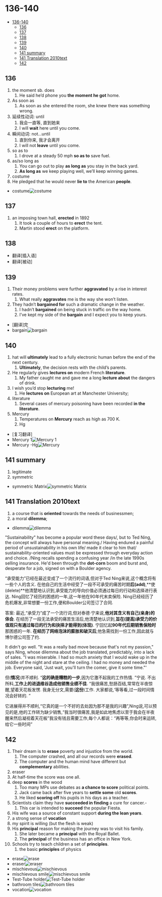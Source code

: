 # 136-140

- [136-140](#136-140)
  - [136](#136)
  - [137](#137)
  - [138](#138)
  - [139](#139)
  - [140](#140)
  - [141 summary](#141-summary)
  - [141 Translation 2010text](#141-translation-2010text)
  - [142](#142)

## 136

1. the moment sb. does
   1. He said he’d phone you **the moment he got** home.
2. As soon as
   1. As soon as she entered the room, she knew there was something wrong.
3. 延续性动词: until
   1. 我会一直等, 直到她来
   2. I will **wait** here until you come.
4. 瞬间动词: not...until
   1. 直到你来, 我才会离开
   2. I will not **leave** until you come.
5. so as to
   1. I drove at a steady 50 mph **so as to** save fuel.
6. as/so long as
   1. You can go out to play **as long as** you stay in the back yard.
   2. **As long as** we keep playing well, we’ll keep winning games.
7. costume
8. He pledged that he would never **lie to** the American **people**.

- costume![costume](https://www.rastaimposta.com/DSN/rastaimpostacom/Commerce/ProductImages/lg1_000785.jpg)

## 137

1. an imposing town hall, **erected** in 1892
   1. It took a couple of hours to **erect** the tent.
   2. Martin stood **erect** on the platform.

## 138

- 翻译[插入语]
- 翻译[被动]

## 139

1. Their money problems were further **aggravated** by a rise in interest rates.
   1. What really **aggravates** me is the way she won’t listen.
2. They hadn’t **bargained for** such a dramatic change in the weather.
   1. I hadn’t **bargained** on being stuck in traffic on the way home.
   2. I’ve kept my side of the **bargain** and I expect you to keep yours.

- [翻译]完
- bargain![bargain](https://www.industriallogic.com/img/blog/2010/12/bargainHuntingForCoats.jpg)

## 140

1. hat will **ultimately** lead to a fully electronic human before the end of the next century.
   1. **Ultimately**, the decision rests with the child’s parents.
2. He regularly gives **lectures on** modern French **literature**.
   1. My father caught me and gave me a long **lecture about** the dangers of drink.
3. I wish you’d stop **lecturing** me!
   1. He **lectures on** European art at Manchester University;
4. literature
   1. Several cases of mercury poisoning have been recorded **in the literature**.
5. Mercury
   1. Temperatures on **Mercury** reach as high as 700 K.
   2. Hg

- [复习翻译]
- Mercury 1![Mercury 1](https://solarsystem.nasa.gov/system/stellar_items/image_files/2_feature_1600x900_mercury.jpg)
- Mercury -Hg![Mercury](https://cdn.britannica.com/91/150291-050-675525C7/mercury-beads-glass-container.jpg)

## 141 summary

1. legitimate
2. symmetric

- symmetric Matrix![symmetric Matrix](https://cdn1.byjus.com/wp-content/uploads/2020/07/Symmetric-Matrix-Skew-Symmetric-Matrix.png)

## 141 Translation 2010text

1. a course that is **oriented** towards the needs of businessmen;
2. a moral **dilemma**;

- dilemma![dilemma](https://merriam-webster.com/assets/mw/images/article/art-wap-landing-mp-lg/dilemma-1566@1x.jpg)

"Sustainability" has become a popular word these days/, but to Ted Ning, the concept will always have personal meaning./ Having endured a painful period of unsustainability in his own life/ made it clear to him that/ sustainability-oriented values must be expressed through everyday action and choice. /Ning recalls spending a confusing year /in the late 1990s selling insurance. He'd been through the **dot-corn** boom and burst and, desperate for a job, signed on with a Boulder agency.

“承受能力”已经在最近变成了一个流行的词语,但对于Ted Ning来说,这个概念将有一些个人的含义. 在他自己的生活中经受了一段不可承受的痛苦时期**后(add)**,**使(delete)**他清楚地认识到,承受能力的导向价值必须通过每日的行动和选择进行表达. Ning回忆了经历的困惑的一年,这一年他在90年代末卖保险. Ning已经经历了危机爆发,非常想要一份工作,便和Boulder公司签订了合同.

答案: 最近,“承受力”成了一个流行词,但对泰德·宁来说,**他对其含义有自己(亲身)的体会**. 在经历了一段无法承受的痛苦生活后,他清楚地认识到,**旨在(提高)承受力的价值观只有通过每日的行为和抉择才能得到(体现)**. 宁回忆起**90年代后期销售保险时**那困惑的一年. **在经历了网络泡沫的膨胀和破灭后**,他急需找到一份工作,因此就与博尔德公司签了约.

It didn't go well. "It was a really bad move because that's not my passion," says Ning, whose dilemma about the job translated, predictably, into a lack of sales. "I was miserable. I had so much anxiety that I would wake up in the middle of the night and stare at the ceiling. I had no money and needed the job. Everyone said, 'Just wait, you'll turn the comer, give it some time."'

但(**情况**)并不顺利. “**这的确是糟糕的一步**,因为它激不起我的工作热情. ”宁说. 不出所料,**工作上的进退维谷造成他销售业绩不佳**. “我很痛苦,愁肠百结,常常在半夜惊醒,望着天花板发愣. 我身无分文,需要(**这份**)工作. 大家都说,‘等等看,过一段时间情况会好转的. ”

它进展得并不顺利,“它真的是一个不好的去处因为那不是我的兴趣”,Ning说,可以预见的是,他的工作转为缺少销售,“我当时很痛苦,我是如此地焦虑以至于我会在半夜醒来然后凝视着天花板”我没有钱且需要工作,每个人都说：“再等等,你会时来运转,给它一些时间”

## 142

1. Their dream is to **erase** poverty and injustice from the world.
   1. The computer crashed, and all our records were **erased**.
   2. The computer and the human mind have different but **complementary** abilities.
2. eraser
3. At half-time the score was one all.
4. deep **scores** in the wood
   1. Too many MPs use debates as **a chance to score** political points.
   2. Jack came back after five years to **settle some** old **scores**.
   3. He liked **scoring off** his pupils in his days as a teacher.
5. Scientists claim they have **succeeded in finding** a cure for cancer.-
   1. This car is intended to **succeed** the popular Fiesta.
6. His wife was a source of constant support **during the lean years**.
7. a strong sense of **vocation**
8. my spirit is willing (but the flesh is weak)
9. His **principal** reason for making the journey was to visit his family.
   1. She later became a **principal** with the Royal Ballet.
   2. The **principal** of the business has an office in New York.
10. Schools try to teach children a set of **principles**.
    1. the basic **principles** of physics

- erase![erase](https://thumbs.dreamstime.com/b/erase-12773353.jpg)
- eraser![eraser](https://images.officeworks.com.au/api/2/img/https://s3-ap-southeast-2.amazonaws.com/wc-prod-pim/JPEG_1000x1000/SMGCHERLGE_studymate_greener_choice_eraser_large.jpg/resize?size=600&auth=MjA5OTcwODkwMg__)
- mischievous![mischievous](https://encrypted-tbn0.gstatic.com/images?q=tbn:ANd9GcR_U1b3o5v4HYDip0IRp1wwKZVWr4uTsyjl0w&usqp=CAU)
- mischievous smile![mischievous smile](https://encrypted-tbn0.gstatic.com/images?q=tbn:ANd9GcRYtjd6bITUveZpvLNrJYUWZBBY-XkoFv2ik1zqCWJrcSktot4JtdP-ZdCEq-R-FNfDcc8&usqp=CAU)
- Test-Tube holder![Test-Tube holder](https://cdn.mysagestore.com//213e202843a2458524d03d38746298e9/contents/555-3305/555-3305.jpg)
- bathroom tiles![bathroom tiles](https://www.thespruce.com/thmb/DwR0H2cFZ-q9kbqlNF4MX25LHXQ=/2668x2001/smart/filters:no_upscale()/gorgeous-bathroom-tiles-1822618-hero-499f00e1edee40909d747a1f064a3156.jpg)
- vocation![vocation](https://i.ytimg.com/vi/dOcE1zySM70/maxresdefault.jpg)
